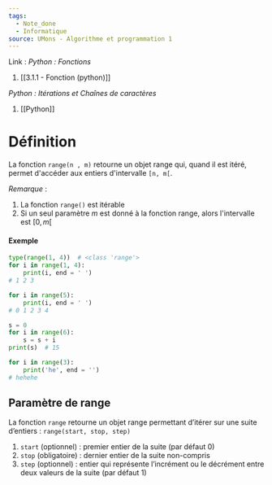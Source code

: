 ```yaml
---
tags:
  - Note_done
  - Informatique
source: UMons - Algorithme et programmation 1
---
```


Link : 
_Python : Fonctions_
1. [[3.1.1 - Fonction (python)]]

_Python : Itérations et Chaînes de caractères_
1. [[Python]]

# Définition
La fonction `range(n , m)` retourne un objet range qui, quand il est itéré, permet d'accéder aux entiers d'intervalle `[n, m[`.

_Remarque_ : 
1. La fonction `range()` est itérable
2. Si un seul paramètre $m$ est donné à la fonction range, alors l'intervalle est $[0 , m[$

#### Exemple
```python
type(range(1, 4))  # <class 'range'>
for i in range(1, 4): 
	print(i, end = ' ') 
# 1 2 3

for i in range(5): 
	print(i, end = ' ') 
# 0 1 2 3 4 

s = 0 
for i in range(6): 
	s = s + i 
print(s)  # 15 

for i in range(3): 
	print('he', end = '') 
# hehehe
```

## Paramètre de range 
La fonction `range` retourne un objet range permettant d’itérer sur une suite d’entiers : `range(start, stop, step)` 
1. `start` (optionnel) : premier entier de la suite (par défaut 0) 
2. `stop` (obligatoire) : dernier entier de la suite non-compris 
3. `step` (optionnel) : entier qui représente l’incrément ou le décrément entre deux valeurs de la suite (par défaut 1)